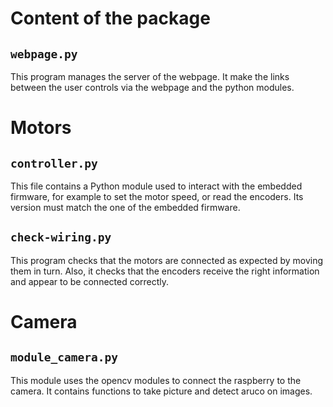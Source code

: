 Content of the package
======================


## `webpage.py`

This program manages the server of the webpage. It make the links between the user controls via the webpage and the python modules.


# Motors

## `controller.py`

This file contains a Python module used to interact with the embedded
firmware, for example to set the motor speed, or read the encoders.
Its version must match the one of the embedded firmware.

## `check-wiring.py`

This program checks that the motors are connected as expected by
moving them in turn. Also, it checks that the encoders receive the
right information and appear to be connected correctly.


# Camera

## `module_camera.py`

This module uses the opencv modules to connect the raspberry to the camera. It contains functions to take picture and detect aruco on images.
